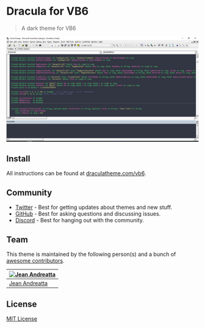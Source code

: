 # Dracula for VB6

> A dark theme for VB6

![Screenshot](./screenshot.png)

## Install

All instructions can be found at [draculatheme.com/vb6](https://draculatheme.com/vb6).

## Community

* [Twitter](https://twitter.com/draculatheme) - Best for getting updates about themes and new stuff.
* [GitHub](https://github.com/dracula/dracula-theme/discussions) - Best for asking questions and discussing issues.
* [Discord](https://draculatheme.com/discord-invite) - Best for hanging out with the community.

## Team

This theme is maintained by the following person(s) and a bunch of [awesome contributors](https://github.com/dracula/vb6/graphs/contributors).

[![Jean Andreatta](https://avatars.githubusercontent.com/u/60496134?s=100)](https://github.com/jecsatta) |
--- |
[Jean Andreatta](https://github.com/jecsatta) |

## License

[MIT License](./LICENSE)